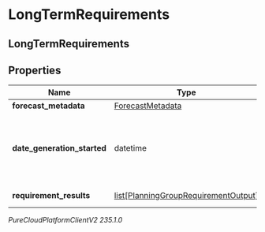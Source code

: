 # LongTermRequirements

## LongTermRequirements

## Properties

|Name | Type | Description | Notes|
|------------ | ------------- | ------------- | -------------|
| **forecast_metadata** | [ForecastMetadata](ForecastMetadata) | Forecast metadata | |
| **date_generation_started** | datetime | Date the generation of the requirements started. Date time is represented as an ISO-8601 string. For example: yyyy-MM-ddTHH:mm:ss[.mmm]Z | |
| **requirement_results** | [list[PlanningGroupRequirementOutput]](PlanningGroupRequirementOutput) | List of planning group outputs | |



_PureCloudPlatformClientV2 235.1.0_
